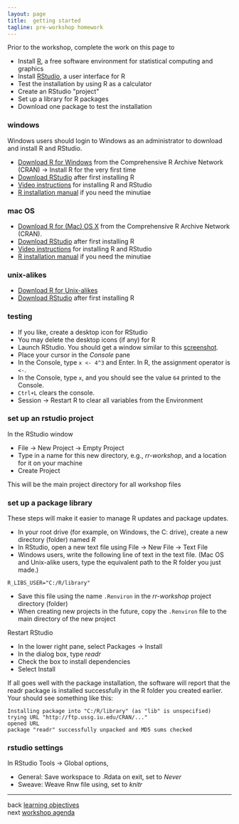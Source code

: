 ```yaml
---
layout: page
title:  getting started 
tagline: pre-workshop homework
---
```


Prior to the workshop, complete the work on this page to 

- Install [R](https://www.r-project.org/), a free software environment for statistical computing and graphics 
- Install [RStudio](https://www.rstudio.com/), a user interface for R 
- Test the installation by using R as a calculator 
- Create an RStudio "project" 
- Set up a library for R packages 
- Download one package to test the installation 

### windows

Windows users should login to Windows as an administrator to download and install R and RStudio.  

- [Download R for Windows](https://cran.r-project.org/) from the Comprehensive R Archive Network (CRAN) -> Install R for the very first time 
- [Download RStudio](http://www.rstudio.com/products/rstudio/download/) after first installing R 
- [Video instructions](https://www.youtube.com/watch?v=eD07NznguA4) for installing R and RStudio 
- [R installation manual](https://cran.r-project.org/doc/manuals/r-release/R-admin.html#Installing-R-under-Windows) if you need the minutiae 


### mac OS

- [Download R for (Mac) OS X](https://cran.r-project.org/) from the Comprehensive R Archive Network (CRAN). 
- [Download RStudio](http://www.rstudio.com/products/rstudio/download/) after first installing R 
- [Video instructions](https://www.youtube.com/watch?v=Ywj6yNfc5nM) for installing R and RStudio  
- [R installation manual](https://cran.r-project.org/doc/manuals/r-release/R-admin.html#Installing-R-under-OS-X) if you need the minutiae 


### unix-alikes

- [Download R for Unix-alikes](https://cran.r-project.org/doc/manuals/r-release/R-admin.html#Installing-R-under-Unix_002dalikes) 
- [Download RStudio](https://www.rstudio.com/products/rstudio/download/) after first installing R 

### testing

- If you like, create a desktop icon for RStudio 
- You may delete the desktop icons (if any) for R  
- Launch RStudio. You should get a window similar to this [screenshot](http://www.rstudio.com/products/rstudio/). 
- Place your cursor in the *Console* pane  
- In the Console, type `x <- 4^3` and Enter. In R, the assignment operator is `<-`.  
- In the Console, type `x`, and you should see the value  `64` printed to the Console. 
- `Ctrl+L` clears the console. 
- Session -> Restart R to clear all variables from the Environment

### set up an rstudio project 

In the RStudio window 

- File -> New Project -> Empty Project 
- Type in a name for this new directory, e.g., *rr-workshop*, and a location for it on your machine 
- Create Project 

This will be the main project directory for all workshop files 

### set up a package library 

These steps will make it easier to manage R updates and package updates.  

- In your root drive (for example, on Windows, the C: drive), create a new directory (folder) named *R* 
- In RStudio, open a new text file using File -> New File -> Text File 
- Windows users, write the following line of text in the text file. (Mac OS and Unix-alike users, type the equivalent path to the R folder you just made.)

```
R_LIBS_USER="C:/R/library" 
```

- Save this file using the name `.Renviron` in the *rr-workshop* project directory (folder) 
- When creating new projects in the future, copy the `.Renviron` file to the main directory of the new project 

Restart RStudio 

- In the lower right pane, select Packages -> Install 
- In the dialog box, type *readr* 
- Check the box to install dependencies
- Select Install 

If all goes well with the package installation, the software will report that the readr package is installed successfully in the R folder you created earlier. Your should see something like this:


    Installing package into "C:/R/library" (as "lib" is unspecified)
    trying URL "http://ftp.ussg.iu.edu/CRAN/..."
    opened URL
    package "readr" successfully unpacked and MD5 sums checked


### rstudio settings  

In RStudio Tools -> Global options, 

- General: Save workspace to .Rdata on exit, set to *Never* 
- Sweave: Weave Rnw file using, set to *knitr*


--- 
back [learning objectives](001_learning-objectives.html)<br>
next [workshop agenda](003_workshop-agenda.html) 


